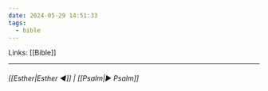 ```yaml
---
date: 2024-05-29 14:51:33
tags:
  - bible
---
```

Links: [[Bible]]
___
######  [[Esther|Esther ◀]] | [[Psalm|▶ Psalm]]
